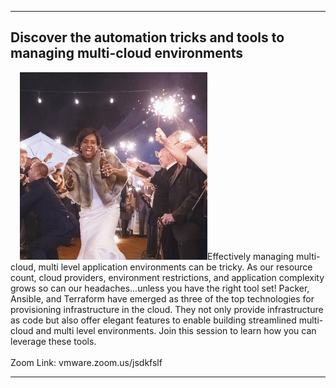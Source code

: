 <style>
  .wrapper {margin-top:75px;}
  header {top:20px!important;
  .session-wrapper{border:1px solid #36373b; border-radius:5px; padding:20px; background-color:##D3D3D3;}
  img {float: right;} 
  
</style>
<hr/>

<h2>Discover the automation tricks and tools to managing multi-cloud environments</h2>
  <p><img src="Briana_Augenreich.jpg" alt="briana" style="width:300px;height:300px;margin-left:15px;">Effectively managing multi-cloud, multi level application environments can be tricky. As our resource count, cloud providers, environment restrictions, and application complexity grows so can our headaches...unless you have the right tool set! Packer, Ansible, and Terraform have emerged as three of the top technologies for provisioning infrastructure in the cloud. They not only provide infrastructure as code but also offer elegant features to enable building streamlined multi-cloud and multi level environments. Join this session to learn how you can leverage these tools.
  <br>
  <br>
  Zoom Link: vmware.zoom.us/jsdkfslf
  </p>

<hr/>
